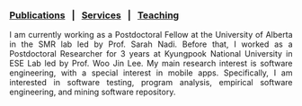 
### [Publications](publications.md) &nbsp;&nbsp;|&nbsp;&nbsp; [Services](services.md) &nbsp;&nbsp;|&nbsp;&nbsp; [Teaching](teaching.md)
<div style="text-align: justify"> I am currently working as a Postdoctoral Fellow at the University of Alberta in the SMR lab led by Prof. Sarah Nadi. Before that, I worked as a Postdoctoral Researcher for 3 years at Kyungpook National University in ESE Lab led by Prof. Woo Jin Lee. My main research interest is software engineering, with a special interest in mobile apps. Specifically, I am interested in software testing, program analysis, empirical software engineering, and mining software repository. </div>

